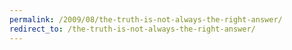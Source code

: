 ```yaml
---
permalink: /2009/08/the-truth-is-not-always-the-right-answer/
redirect_to: /the-truth-is-not-always-the-right-answer/
---
```

